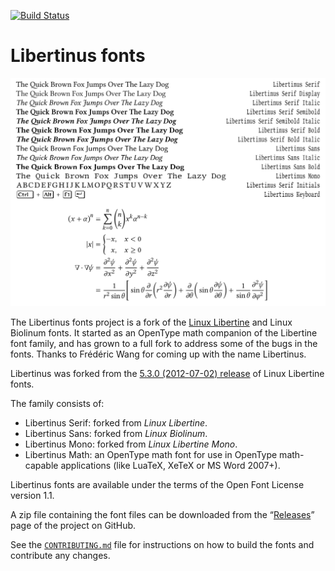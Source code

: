 [![Build Status](https://travis-ci.com/alif-type/libertinus.svg?branch=master)](https://travis-ci.com/alif-type/libertinus)

Libertinus fonts
================

![Sample of Libertinus fonts](preview.svg)

The Libertinus fonts project is a fork of the [Linux Libertine][1] and Linux
Biolinum fonts.  It started as an OpenType math companion of the Libertine font
family, and has grown to a full fork to address some of the bugs in the fonts.
Thanks to Frédéric Wang for coming up with the name Libertinus.

Libertinus was forked from the [5.3.0 (2012-07-02) release][2] of Linux
Libertine fonts.

The family consists of:

* Libertinus Serif: forked from *Linux Libertine*.
* Libertinus Sans: forked from *Linux Biolinum*.
* Libertinus Mono: forked from *Linux Libertine Mono*.
* Libertinus Math: an OpenType math font for use in OpenType math-capable
  applications (like LuaTeX, XeTeX or MS Word 2007+).

Libertinus fonts are available under the terms of the Open Font License version
1.1.

A zip file containing the font files can be downloaded from the “[Releases][3]”
page of the project on GitHub.

See the [`CONTRIBUTING.md`](CONTRIBUTING.md) file
for instructions on how to build the fonts and contribute any changes.

[1]: https://en.wikipedia.org/wiki/Linux_Libertine
[2]: https://sourceforge.net/projects/linuxlibertine/files/linuxlibertine/
[3]: https://github.com/alif-type/libertinus/releases
